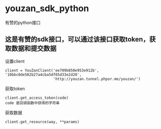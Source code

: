 # youzan_sdk_python
有赞的python接口
## 这是有赞的sdk接口，可以通过该接口获取token，获取数据和提交数据
设置client
```
client = YouZanClient('ee709b850e953e912b', '10bbc0de502b27a4cba5df65d33e2d20',
                      'http://youzan.tunnel.phpor.me/youzan/')
```

获取token
```
client.get_access_token(code)
code 是回调函数中获得的字符串
```

获取数据
```
client.get_resource(way, **params)
```
